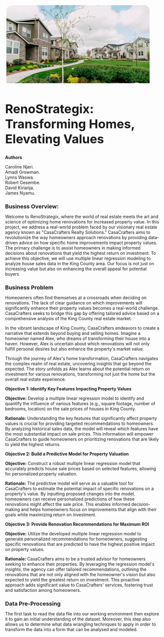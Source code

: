 ![Local Image](Images/kings.PNG)
 
<h1 style="font-size: 40px;">RenoStrategix: Transforming Homes, Elevating Values</h1>
     
<p style="font-weight: bold;,font-size: 14px;">Authors</p>

Caroline Njeri.  
Amadi Growman.  
Lynns Waswa.   
Robert Gesembe.   
David Kirianja.   
James Nyamu.   

<h1 style="font-size: 18px;">Business Overview:</h1>

Welcome to RenoStrategix, where the world of real estate meets the art and science of optimizing home renovations for increased property value. In this project, we address a real-world problem faced by our visionary real estate agency known as "CasaCrafters Realty Solutions." CasaCrafters aims to revolutionize the way homeowners approach renovations by providing data-driven advice on how specific home improvements impact property values. The primary challenge is to assist homeowners in making informed decisions about renovations that yield the highest return on investment. To achieve this objective, we will use multiple linear regression modeling to analyze house sales data in the King County area. Our focus is not just on increasing value but also on enhancing the overall appeal for potential buyers

 <h1 style="font-size: 18px;">Business Problem</h1>
 
Homeowners often find themselves at a crossroads when deciding on renovations. The lack of clear guidance on which improvements will significantly enhance their property values becomes a real-world challenge. CasaCrafters seeks to bridge this gap by offering tailored advice based on a comprehensive analysis of the King County real estate market.

In the vibrant landscape of King County, CasaCrafters endeavors to create a narrative that extends beyond buying and selling homes. Imagine a homeowner named Alex, who dreams of transforming their house into a haven. However, Alex is uncertain about which renovations will not only fulfill personal desires but also enhance the property's market value.

Through the journey of Alex's home transformation, CasaCrafters navigates the complex realm of real estate, uncovering insights that go beyond the expected. The story unfolds as Alex learns about the potential return on investment for various renovations, transforming not just the home but the overall real estate experience.

<p style="font-weight: bold;,font-size: 14px;">Objective 1: Identify Key Features Impacting Property Values</p>

**Objective:** Develop a multiple linear regression model to identify and quantify the influence of various features (e.g., square footage, number of bedrooms, location) on the sale prices of houses in King County.

**Rationale:** Understanding the key features that significantly affect property values is crucial for providing targeted recommendations to homeowners. By analyzing historical sales data, the model will reveal which features have the most substantial impact on sale prices. This information will empower CasaCrafters to guide homeowners on prioritizing renovations that are likely to yield the highest returns.

<p style="font-weight: bold;,font-size: 14px;">Objective 2: Build a Predictive Model for Property Valuation</p>

**Objective:** Construct a robust multiple linear regression model that accurately predicts house sale prices based on selected features, allowing for personalized property valuation.

**Rationale:**  The predictive model will serve as a valuable tool for CasaCrafters to estimate the potential impact of specific renovations on a property's value. By inputting proposed changes into the model, homeowners can receive personalized predictions of how these renovations might affect the sale price. This enables informed decision-making and helps homeowners focus on improvements that align with their goals while maximizing return on investment.

<p style="font-weight: bold;,font-size: 14px;">Objective 3: Provide Renovation Recommendations for Maximum ROI</p>

**Objective:** Utilize the developed multiple linear regression model to generate personalized recommendations for homeowners, suggesting specific renovations that are predicted to have the highest positive impact on property values.

**Rationale:** CasaCrafters aims to be a trusted advisor for homeowners seeking to enhance their properties. By leveraging the regression model's insights, the agency can offer tailored recommendations, outlining the renovations that are not only aligned with the homeowner's vision but also expected to yield the greatest return on investment. This proactive approach adds significant value to CasaCrafters' services, fostering trust and satisfaction among homeowners.

<h1 style="font-size: 18px;">Data Pre-Processing</h1>

The first task to read the data file into our working environment then explore it to gain an initial understanding of the dataset. Moreover, this step also allows us to determine what data wrangling techniques to apply in order to transform the data into a form that can be analysed and modeled.